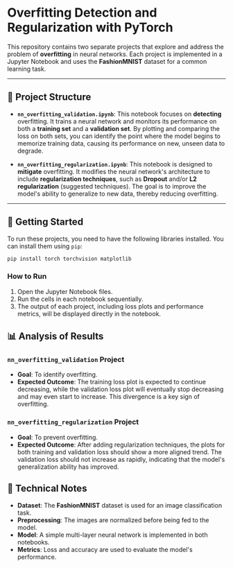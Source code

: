 # Overfitting Detection and Regularization with PyTorch

This repository contains two separate projects that explore and address the problem of **overfitting** in neural networks. Each project is implemented in a Jupyter Notebook and uses the **FashionMNIST** dataset for a common learning task.

-----

## 📁 Project Structure

  - **`nn_overfitting_validation.ipynb`**: This notebook focuses on **detecting** overfitting. It trains a neural network and monitors its performance on both a **training set** and a **validation set**. By plotting and comparing the loss on both sets, you can identify the point where the model begins to memorize training data, causing its performance on new, unseen data to degrade.

  - **`nn_overfitting_regularization.ipynb`**: This notebook is designed to **mitigate** overfitting. It modifies the neural network's architecture to include **regularization techniques**, such as **Dropout** and/or **L2 regularization** (suggested techniques). The goal is to improve the model's ability to generalize to new data, thereby reducing overfitting.

-----

## 🚀 Getting Started

To run these projects, you need to have the following libraries installed. You can install them using `pip`:

```bash
pip install torch torchvision matplotlib
```

### How to Run

1.  Open the Jupyter Notebook files.
2.  Run the cells in each notebook sequentially.
3.  The output of each project, including loss plots and performance metrics, will be displayed directly in the notebook.

## 📊 Analysis of Results

### `nn_overfitting_validation` Project

  - **Goal**: To identify overfitting.
  - **Expected Outcome**: The training loss plot is expected to continue decreasing, while the validation loss plot will eventually stop decreasing and may even start to increase. This divergence is a key sign of overfitting.

### `nn_overfitting_regularization` Project

  - **Goal**: To prevent overfitting.
  - **Expected Outcome**: After adding regularization techniques, the plots for both training and validation loss should show a more aligned trend. The validation loss should not increase as rapidly, indicating that the model's generalization ability has improved.

## 📝 Technical Notes

  - **Dataset**: The **FashionMNIST** dataset is used for an image classification task.
  - **Preprocessing**: The images are normalized before being fed to the model.
  - **Model**: A simple multi-layer neural network is implemented in both notebooks.
  - **Metrics**: Loss and accuracy are used to evaluate the model's performance.
